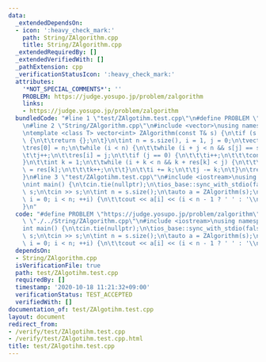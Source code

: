 ```yaml
---
data:
  _extendedDependsOn:
  - icon: ':heavy_check_mark:'
    path: String/ZAlgorithm.cpp
    title: String/ZAlgorithm.cpp
  _extendedRequiredBy: []
  _extendedVerifiedWith: []
  _pathExtension: cpp
  _verificationStatusIcon: ':heavy_check_mark:'
  attributes:
    '*NOT_SPECIAL_COMMENTS*': ''
    PROBLEM: https://judge.yosupo.jp/problem/zalgorithm
    links:
    - https://judge.yosupo.jp/problem/zalgorithm
  bundledCode: "#line 1 \"test/ZAlgotihm.test.cpp\"\n#define PROBLEM \"https://judge.yosupo.jp/problem/zalgorithm\"\
    \n#line 2 \"String/ZAlgorithm.cpp\"\n#include <vector>\nusing namespace std;\n\
    \ntemplate <class T> vector<int> ZAlgorithm(const T& s) {\n\tif (s.size() == 0)\
    \ {\n\t\treturn {};\n\t}\n\tint n = s.size(), i = 1, j = 0;\n\tvector<int> res(n);\n\
    \tres[0] = n;\n\twhile (i < n) {\n\t\twhile (i + j < n && s[j] == s[i + j])\n\t\
    \t\tj++;\n\t\tres[i] = j;\n\t\tif (j == 0) {\n\t\t\ti++;\n\t\t\tcontinue;\n\t\t\
    }\n\t\tint k = 1;\n\t\twhile (i + k < n && k + res[k] < j) {\n\t\t\tres[i + k]\
    \ = res[k];\n\t\t\tk++;\n\t\t}\n\t\ti += k;\n\t\tj -= k;\n\t}\n\treturn res;\n\
    }\n#line 3 \"test/ZAlgotihm.test.cpp\"\n#include <iostream>\nusing namespace std;\n\
    \nint main() {\n\tcin.tie(nullptr);\n\tios_base::sync_with_stdio(false);\n\tstring\
    \ s;\n\tcin >> s;\n\tint n = s.size();\n\tauto a = ZAlgorithm(s);\n\tfor (int\
    \ i = 0; i < n; ++i) {\n\t\tcout << a[i] << (i < n - 1 ? ' ' : '\\n');\n\t}\n\
    }\n"
  code: "#define PROBLEM \"https://judge.yosupo.jp/problem/zalgorithm\"\n#include\
    \ \"./../String/ZAlgorithm.cpp\"\n#include <iostream>\nusing namespace std;\n\n\
    int main() {\n\tcin.tie(nullptr);\n\tios_base::sync_with_stdio(false);\n\tstring\
    \ s;\n\tcin >> s;\n\tint n = s.size();\n\tauto a = ZAlgorithm(s);\n\tfor (int\
    \ i = 0; i < n; ++i) {\n\t\tcout << a[i] << (i < n - 1 ? ' ' : '\\n');\n\t}\n}"
  dependsOn:
  - String/ZAlgorithm.cpp
  isVerificationFile: true
  path: test/ZAlgotihm.test.cpp
  requiredBy: []
  timestamp: '2020-10-18 11:21:32+09:00'
  verificationStatus: TEST_ACCEPTED
  verifiedWith: []
documentation_of: test/ZAlgotihm.test.cpp
layout: document
redirect_from:
- /verify/test/ZAlgotihm.test.cpp
- /verify/test/ZAlgotihm.test.cpp.html
title: test/ZAlgotihm.test.cpp
---
```


